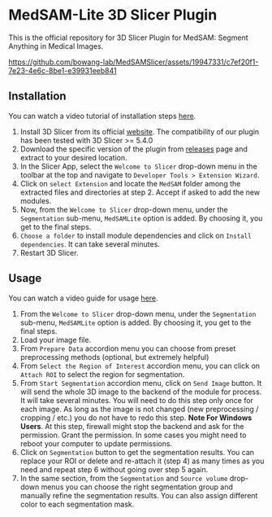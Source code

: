 # MedSAM-Lite 3D Slicer Plugin

This is the official repository for 3D Slicer Plugin for MedSAM: Segment Anything in Medical Images.



https://github.com/bowang-lab/MedSAMSlicer/assets/19947331/c7ef20f1-7e23-4e6c-8be1-e39931eeb841



## Installation

You can watch a video tutorial of installation steps [here](https://youtu.be/qjsTA5WXuS0).

1. Install 3D Slicer from its official [website](https://download.slicer.org/). The compatibility of our plugin has been tested with 3D Slicer >= 5.4.0
2. Download the specific version of the plugin from [releases](https://github.com/bowang-lab/MedSAMSlicer/releases) page and extract to your desired location.
3. In the Slicer App, select the `Welcome to Slicer` drop-down menu in the toolbar at the top and navigate to `Developer Tools > Extension Wizard`.
4. Click on `select Extension` and locate the `MedSAM` folder among the extracted files and directories at step 2. Accept if asked to add the new modules.
5. Now, from the  `Welcome to Slicer` drop-down menu, under the `Segmentation` sub-menu, `MedSAMLite` option is added. By choosing it, you get to the final steps.
6. `Choose a folder` to install module dependencies and click on `Install dependencies`. It can take several minutes.
7. Restart 3D Slicer.

## Usage

You can watch a video guide for usage [here](https://youtu.be/24WtVbljr8g).

1. From the  `Welcome to Slicer` drop-down menu, under the `Segmentation` sub-menu, `MedSAMLite` option is added. By choosing it, you get to the final steps.
2. Load your image file.
3. From `Prepare Data` accordion menu you can choose from preset preprocessing methods (optional, but extremely helpful)
4. From `Select the Region of Interest` accordion menu, you can click on `Attach ROI` to select the region for segmentation.
5. From `Start Segmentation` accordion menu, click on `Send Image` button. It will send the whole 3D image to the backend of the module for process. It will take several minutes. You will need to do this step only once for each image. As long as the image is not changed (new preprocessing / cropping / etc.) you do not have to redo this step.
	**Note For Windows Users**. At this step, firewall might stop the backend and ask for the permission. Grant the permission. In some cases you might need to reboot your computer to update permissions. 
6. Click on `Segmentation` button to get the segmentation results. You can replace your ROI or delete and re-attach it (step 4) as many times as you need and repeat step 6 without going over step 5 again.
7. In the same section, from the `Segmentation` and `Source volume` drop-down menus you can choose the right segmentation group and manually refine the segmentation results. You can also assign different color to each segmentation mask.
